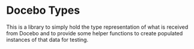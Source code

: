 # Docebo Types

This is a library to simply hold the type representation of what is received from Docebo and to provide some helper functions to create populated instances of that data for testing.
